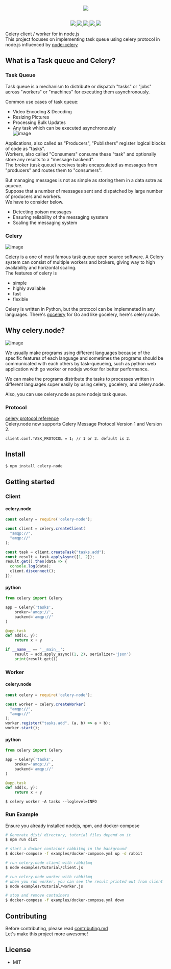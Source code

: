 <div align="center">
  <br/>
  <img src="https://celery-node.js.org/assets/images/logo-word-long.png"/>
  <br/>
  <br/>
  <p>
    <a href="https://gitter.im/celery-node/community">
      <img src="https://badges.gitter.im/Join%20Chat.svg"/>
    </a>
    <a href="https://github.com/actumn/celery.node/blob/master/LICENSE">
      <img src="https://img.shields.io/badge/license-MIT-blue.svg"/>
    </a>
    <a href="https://github.com/actumn/celery.node/actions">
      <img src="https://github.com/actumn/celery.node/workflows/build/badge.svg"/>
    </a>
    <a href="https://www.npmjs.com/package/celery-node">
      <img src="https://badge.fury.io/js/celery-node.svg"/>
    </a>
    <a href="https://www.npmjs.com/package/celery-node">
      <img src="https://img.shields.io/npm/dm/celery-node.svg"/>
    </a>
  </p>
</div>

Celery client / worker for in node.js  
This project focuses on implementing task queue using celery protocol in node.js influenced by [node-celery](https://github.com/mher/node-celery)


## What is a Task queue and Celery?
### Task Queue
Task queue is a mechanism to distribute or dispatch "tasks" or "jobs" across "workers" or "machines" for executing them asynchronously.
  
Common use cases of task queue:
- Video Encoding & Decoding  
- Resizing Pictures  
- Processing Bulk Updates  
- Any task which can be executed asynchronously  
 ![image](https://celery-node.js.org/assets/images/task-queue-introduction.png)
  
Applications, also called as "Producers", "Publishers" register logical blocks of code as "tasks".  
Workers, also called "Consumers" consume these "task" and optionally store any results to a "message backend".  
The broker (task queue) receives tasks encapsulated as messages from "producers" and routes them to "consumers".

But managing messages is not as simple as storing them in a data sotre as aqueue.  
Suppose that a number of messages sent and dispatched by large number of producers and workers.  
We have to consider below.
- Detecting poison messages
- Ensuring reliability of the messaging sysstem
- Scaling the messaging system

### Celery
![image](https://camo.githubusercontent.com/2fd54823d96e135d6ac0ad3a1540af596b98de19/687474703a2f2f646f63732e63656c65727970726f6a6563742e6f72672f656e2f6c61746573742f5f696d616765732f63656c6572792d62616e6e65722d736d616c6c2e706e67)
  
[Celery](https://github.com/celery/celery) is a one of most famous task queue open source software. A Celery system can consist of multiple workers and brokers, giving way to high availability and horizontal scaling.    
The features of celery is 
- simple
- highly available
- fast
- flexible

Celery is written in Python, but the protocol can be implemneted in any languages. There's [gocelery](https://github.com/gocelery/gocelery) for Go and like gocelery, here's celery.node.

## Why celery.node?
![image](https://celery-node.js.org/assets/images/celery.node-concept-image.png)
  
We usually make programs using different languages because of the specific features of each language and sometimes the programs should be communicated with each others by task-queueing, such as python web application with go worker or nodejs worker for better performance.
  
We can make the programs distribute the tasks to processes written in different languages super easily by using celery, gocelery, and celery.node.
  
Also, you can use celery.node as pure nodejs task queue.

### Protocol
 [celery protocol reference](https://docs.celeryproject.org/en/latest/internals/protocol.html)  
Celery.node now supports Celery Message Protocol Version 1 and Version 2.  
```
client.conf.TASK_PROTOCOL = 1; // 1 or 2. default is 2.
```

## Install
```sh
$ npm install celery-node
```
## Getting started
### Client
#### celery.node
```javascript
const celery = require('celery-node');

const client = celery.createClient(
  "amqp://",
  "amqp://"
);

const task = client.createTask("tasks.add");
const result = task.applyAsync([1, 2]);
result.get().then(data => {
  console.log(data);
  client.disconnect();
});
```
#### python
```python
from celery import Celery

app = Celery('tasks',
    broker='amqp://',
    backend='amqp://'
)

@app.task
def add(x, y):
    return x + y

if __name__ == '__main__':
    result = add.apply_async((1, 2), serializer='json')
    print(result.get())
```
### Worker
#### celery.node
```javascript
const celery = require('celery-node');

const worker = celery.createWorker(
  "amqp://",
  "amqp://"
);
worker.register("tasks.add", (a, b) => a + b);
worker.start();
```
#### python
```python
from celery import Celery

app = Celery('tasks',
    broker='amqp://',
    backend='amqp://'
)

@app.task
def add(x, y):
    return x + y
```
```shellscript
$ celery worker -A tasks --loglevel=INFO
```
### Run Example
Ensure you already installed nodejs, npm, and docker-compose
```sh
# Generate dist/ directory, tutorial files depend on it
$ npm run dist

# start a docker container rabbitmq in the background
$ docker-compose -f examples/docker-compose.yml up -d rabbit

# run celery.node client with rabbitmq
$ node examples/tutorial/client.js

# run celery.node worker with rabbitmq
# when you run worker, you can see the result printed out from client
$ node examples/tutorial/worker.js

# stop and remove containers
$ docker-compose -f examples/docker-compose.yml down
```

## Contributing
Before contributing, please read [contributing.md](./contributing.md)   
Let's make this project more awesome!  

## License
- MIT
